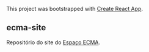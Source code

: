 This project was bootstrapped with [Create React App](https://github.com/facebook/create-react-app).

## ecma-site

Repositório do site do [Espaço ECMA](http://espacoecma.com.br).
